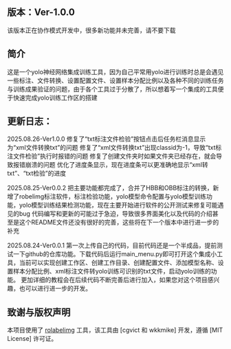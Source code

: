 ## 版本：Ver-1.0.0
该版本正在协作模式开发中，很多新功能并未完善，请不要下载

## 简介
这是一个yolo神经网络集成训练工具，因为自己平常用yolo进行训练时总是会遇见一些标注、文件转换、设置配置文件、设置样本分配比例以及各种不同的训练任务与训练成果验证的问题，由于各个工具过于分散了，所以想着写一个集成的工具便于快速完成yolo训练工作区的搭建

## 更新日志：
2025.08.26-Ver1.0.0
修复了“txt标注文件检验”按钮点击后任务栏消息显示为“xml文件转换txt”的问题
修复了“xml文件转换txt”出现classid为-1，导致“txt标注文件检验”执行时报错的问题
修复了创建文件夹时如果文件夹已经存在，就会导致报错崩溃的问题
优化了进度条显示，现在进度条可以更准确地显示“xml转txt”、“txt检验”的进度

2025.08.25-Ver0.0.2
把主要功能都完成了，合并了HBB和OBB标注的转换，新增了robelimg标注软件，标注检验功能，yolo模型命令配置与yolo模型训练功能，yolo模型训练结果检测功能，现在主要开始进行软件的公开测试来修复可能遇见的bug
代码编写和更新的可能过于急迫，导致很多界面美化以及代码的介绍甚至是这个README文件还没有很好的完善，这些将在下一个版本中进行进一步的补充

2025.08.24-Ver0.0.1
第一次上传自己的代码，目前代码还是一个半成品，提前测试一下github的仓库功能。下载代码后运行main_menu.py即可打开这个集成小工具，当前可以实现创建工作区、创建工作目录、创建配置文件、添加模型名称、设置样本分配比例、xml标注文件转yolo训练可识别的txt文件，启动yolo训练的功能。
更加详细的教程会在后续代码不断完善后进行加入，如果您对这个项目感兴趣，也可以进行进一步的开发。

## 致谢与版权声明
本项目使用了 [rolabelimg](https://github.com/cgvict/roLabelImg) 工具，该工具由 [cgvict 和 wkkmike] 开发，遵循 [MIT License] 许可证。
